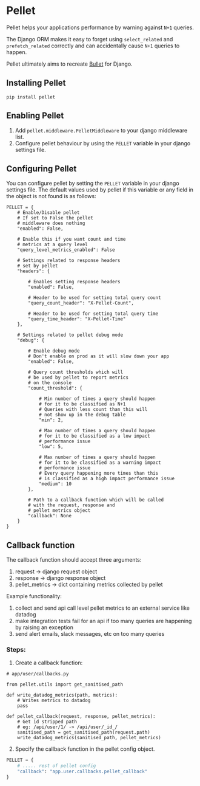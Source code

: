 # Pellet

Pellet helps your applications performance by warning against `N+1` queries.

The Django ORM makes it easy to forget using `select_related` and `prefetch_related` correctly and can accidentally cause `N+1` queries to happen.

Pellet ultimately aims to recreate [Bullet](https://github.com/flyerhzm/bullet) for Django.

## Installing Pellet

`pip install pellet`

## Enabling Pellet

1. Add `pellet.middleware.PelletMiddleware` to your django middleware list.
2. Configure pellet behaviour by using the `PELLET` variable in your django settings file.

## Configuring Pellet

You can configure pellet by setting the `PELLET` variable in your django settings file. The default values used by pellet if this variable or any field in the object is not found is as follows:

```python3
PELLET = {
    # Enable/Disable pellet
    # If set to False the pellet
    # middleware does nothing
    "enabled": False,

    # Enable this if you want count and time
    # metrics at a query level
    "query_level_metrics_enabled": False

    # Settings related to response headers
    # set by pellet
    "headers": {

        # Enables setting response headers
        "enabled": False,

        # Header to be used for setting total query count
        "query_count_header": "X-Pellet-Count",

        # Header to be used for setting total query time
        "query_time_header": "X-Pellet-Time"
    },

    # Settings related to pellet debug mode
    "debug": {

        # Enable debug mode
        # Don't enable on prod as it will slow down your app
        "enabled": False,

        # Query count thresholds which will
        # be used by pellet to report metrics
        # on the console
        "count_threshold": {

            # Min number of times a query should happen
            # for it to be classified as N+1
            # Queries with less count than this will
            # not show up in the debug table
            "min": 2,

            # Max number of times a query should happen
            # for it to be classified as a low impact
            # performance issue
            "low": 5,

            # Max number of times a query should happen
            # for it to be classified as a warning impact
            # performance issue
            # Every query happening more times than this
            # is classified as a high impact performance issue
            "medium": 10
        },

        # Path to a callback function which will be called
        # with the request, response and
        # pellet metrics object
        "callback": None
    }
}
```

## Callback function

The callback function should accept three arguments:
1. request -> django request object
2. response -> django response object
3. pellet_metrics -> dict containing metrics collected by pellet

Example functionality: 
1. collect and send api call level pellet metrics to an external service like datadog
2. make integration tests fail for an api if too many queries are happening by raising an exception
3. send alert emails, slack messages, etc on too many queries

### Steps:

1. Create a callback function:
```python3
# app/user/callbacks.py

from pellet.utils import get_sanitised_path

def write_datadog_metrics(path, metrics):
    # Writes metrics to datadog
    pass

def pellet_callback(request, response, pellet_metrics):
    # Get id stripped path
    # eg: /api/user/1/ -> /api/user/_id_/
    sanitised_path = get_sanitised_path(request.path)
    write_datadog_metrics(sanitised_path, pellet_metrics)
```

2. Specify the callback function in the pellet config object.
```python
PELLET = {
    # ..... rest of pellet config
    "callback": "app.user.callbacks.pellet_callback"
}
```